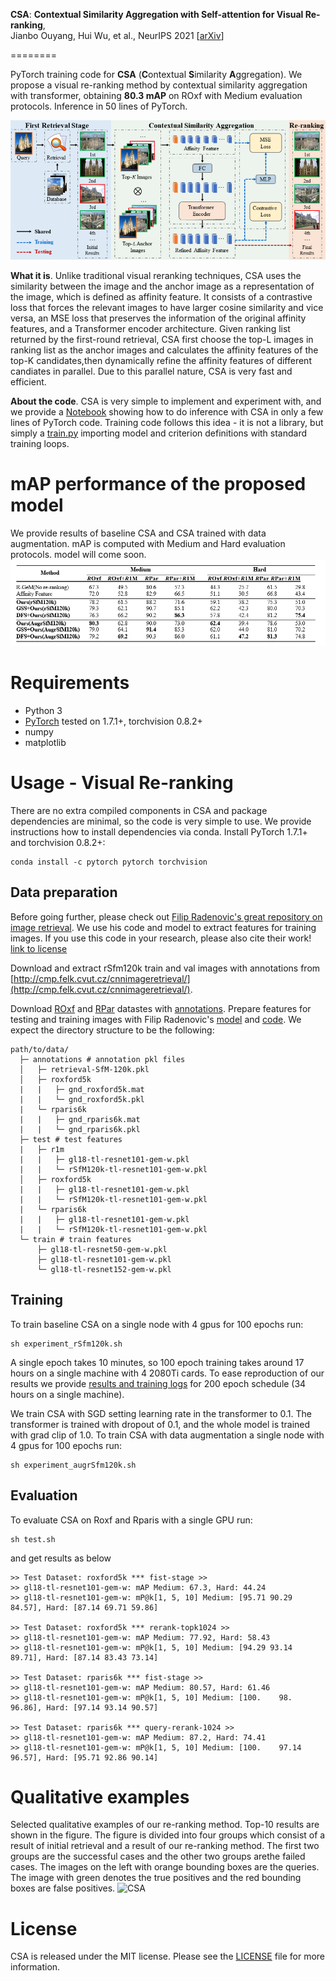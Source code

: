 **CSA**: **Contextual Similarity Aggregation with Self-attention for Visual Re-ranking**,  
Jianbo Ouyang, Hui Wu, et al.,
NeurIPS 2021 [[arXiv](https://arxiv.org/abs/2110.13430)]

========

PyTorch training code for **CSA** (**C**ontextual **S**imilarity **A**ggregation).
We propose a visual re-ranking method by contextual similarity aggregation with transformer, obtaining **80.3 mAP** on ROxf with Medium evaluation protocols. Inference in 50 lines of PyTorch.

![CSA](figure/framework.png)

**What it is**. Unlike traditional visual reranking techniques, CSA uses the similarity between the image and the anchor image as a representation of the image, which is defined as affinity feature. It consists of a contrastive loss that forces the relevant images to have larger cosine similarity and vice versa, an MSE loss that preserves the information of the original affinity features, and a Transformer encoder architecture.
Given ranking list returned by the first-round retrieval, CSA first choose the top-L images in ranking list as the anchor images and calculates the affinity features of the top-K candidates,then dynamically refine the affinity features of different candiates in parallel. Due to this parallel nature, CSA is very fast and efficient.

**About the code**. 
CSA is very simple to implement and experiment with, and we provide a
[Notebook](https://colab.research.google.com/github/facebookresearch/detr/blob/colab/notebooks/detr_demo.ipynb)
showing how to do inference with CSA in only a few lines of PyTorch code.
Training code follows this idea - it is not a library,
but simply a [train.py](train.py) importing model and criterion
definitions with standard training loops.

# mAP performance of the proposed model
We provide results of baseline CSA and CSA trained with data augmentation.
mAP is computed with Medium and Hard evaluation protocols.
model will come soon.
![CSA](figure/result.png)

# Requirements
- Python 3
- [PyTorch](https://pytorch.org/get-started/locally/) tested on 1.7.1+, torchvision 0.8.2+
- numpy
- matplotlib

# Usage - Visual Re-ranking
There are no extra compiled components in CSA and package dependencies are minimal,
so the code is very simple to use. We provide instructions how to install dependencies via conda.
Install PyTorch 1.7.1+ and torchvision 0.8.2+:
```
conda install -c pytorch pytorch torchvision
```

## Data preparation
Before going further, please check out [Filip Radenovic's great repository on image retrieval](https://github.com/filipradenovic/cnnimageretrieval-pytorch). We use his code and model to extract features for training images. If you use this code in your research, please also cite their work! [link to license](https://github.com/filipradenovic/cnnimageretrieval-pytorch/blob/master/LICENSE)

Download and extract rSfm120k train and val images with annotations from
[http://cmp.felk.cvut.cz/cnnimageretrieval/](http://cmp.felk.cvut.cz/cnnimageretrieval/).

Download [ROxf](http://www.robots.ox.ac.uk/~vgg/data/oxbuildings) and [RPar](http://www.robots.ox.ac.uk/~vgg/data/parisbuildings) datastes with [annotations](http://cmp.felk.cvut.cz/revisitop/).
Prepare features for testing and training images with Filip Radenovic's [model](http://cmp.felk.cvut.cz/cnnimageretrieval/data/networks/gl18/gl18-tl-resnet101-gem-w-a4d43db.pth) and [code](https://github.com/filipradenovic/cnnimageretrieval-pytorch).
We expect the directory structure to be the following:
```
path/to/data/
  ├─ annotations # annotation pkl files
  │   ├─ retrieval-SfM-120k.pkl
  │   ├─ roxford5k
  |   |   ├─ gnd_roxford5k.mat
  |   |   └─ gnd_roxford5k.pkl
  |   └─ rparis6k
  |   |   ├─ gnd_rparis6k.mat
  |   |   └─ gnd_rparis6k.pkl
  ├─ test # test features		
  |   ├─ r1m
  |   |   ├─ gl18-tl-resnet101-gem-w.pkl
  |   |   └─ rSfM120k-tl-resnet101-gem-w.pkl
  │   ├─ roxford5k
  |   |   ├─ gl18-tl-resnet101-gem-w.pkl
  |   |   └─ rSfM120k-tl-resnet101-gem-w.pkl
  |   └─ rparis6k
  |   |   ├─ gl18-tl-resnet101-gem-w.pkl
  |   |   └─ rSfM120k-tl-resnet101-gem-w.pkl
  └─ train # train features
      ├─ gl18-tl-resnet50-gem-w.pkl
      ├─ gl18-tl-resnet101-gem-w.pkl
      └─ gl18-tl-resnet152-gem-w.pkl
```

## Training
To train baseline CSA on a single node with 4 gpus for 100 epochs run:
```
sh experiment_rSfm120k.sh
```
A single epoch takes 10 minutes, so 100 epoch training
takes around 17 hours on a single machine with 4 2080Ti cards.
To ease reproduction of our results we provide
[results and training logs](log.txt)
for 200 epoch schedule (34 hours on a single machine).

We train CSA with SGD setting learning rate in the transformer to 0.1.
The transformer is trained with dropout of 0.1, and the whole model is trained with grad clip of 1.0.
To train CSA with data augmentation a single node with 4 gpus for 100 epochs run:
```
sh experiment_augrSfm120k.sh
```

## Evaluation
To evaluate CSA on Roxf and Rparis with a single GPU run:
```
sh test.sh
```
and get results as below 
```
>> Test Dataset: roxford5k *** fist-stage >>
>> gl18-tl-resnet101-gem-w: mAP Medium: 67.3, Hard: 44.24
>> gl18-tl-resnet101-gem-w: mP@k[1, 5, 10] Medium: [95.71 90.29 84.57], Hard: [87.14 69.71 59.86]

>> Test Dataset: roxford5k *** rerank-topk1024 >>
>> gl18-tl-resnet101-gem-w: mAP Medium: 77.92, Hard: 58.43
>> gl18-tl-resnet101-gem-w: mP@k[1, 5, 10] Medium: [94.29 93.14 89.71], Hard: [87.14 83.43 73.14]

>> Test Dataset: rparis6k *** fist-stage >>
>> gl18-tl-resnet101-gem-w: mAP Medium: 80.57, Hard: 61.46
>> gl18-tl-resnet101-gem-w: mP@k[1, 5, 10] Medium: [100.    98.    96.86], Hard: [97.14 93.14 90.57]

>> Test Dataset: rparis6k *** query-rerank-1024 >>
>> gl18-tl-resnet101-gem-w: mAP Medium: 87.2, Hard: 74.41
>> gl18-tl-resnet101-gem-w: mP@k[1, 5, 10] Medium: [100.    97.14  96.57], Hard: [95.71 92.86 90.14]
```

# Qualitative examples
Selected qualitative examples of our re-ranking method. Top-10 results are shown in the figure. The figure is divided into four groups which consist of a result of initial retrieval and a result of our re-ranking method. The first two groups are the successful cases and the other two groups arethe failed cases. The images on the left with orange bounding boxes are the queries. The image with green denotes the true positives and the red bounding boxes are false positives.
![CSA](figure/examples.png)

# License
CSA is released under the MIT license. Please see the [LICENSE](LICENSE) file for more information.

